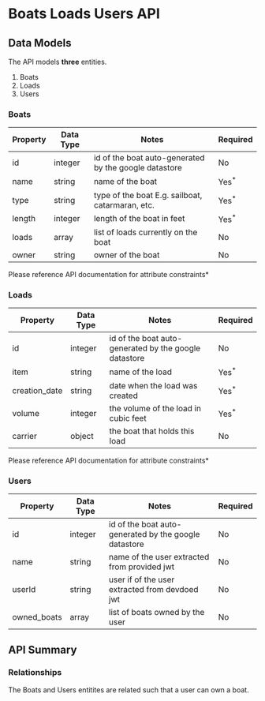 # Boats Loads Users API

## Data Models

The API models **three** entities.
  1. Boats
  2. Loads
  3. Users

### Boats

|Property|Data Type|Notes|Required|
|---|---|---|---|
|id|integer|id of the boat auto-generated by the google datastore|No|
|name|string|name of the boat|Yes<sup>*</sup>|
|type|string|type of the boat E.g. sailboat, catarmaran, etc.|Yes<sup>*</sup>|
|length|integer|length of the boat in feet|Yes<sup>*</sup>|
|loads|array|list of loads currently on the boat|No|
|owner|string|owner of the boat|No|
*<sup>*</sup>Please reference API documentation for attribute constraints*

### Loads

|Property|Data Type|Notes|Required|
|---|---|---|---|
|id|integer|id of the boat auto-generated by the google datastore|No|
|item|string|name of the load|Yes<sup>*</sup>
|creation_date|string|date when the load was created|Yes<sup>*</sup>
|volume|integer|the volume of the load in cubic feet|Yes<sup>*</sup>
|carrier|object|the boat that holds this load|No
*<sup>*</sup>Please reference API documentation for attribute constraints*

### Users

|Property|Data Type|Notes|Required|
|---|---|---|---|
|id|integer|id of the boat auto-generated by the google datastore|No|
|name|string|name of the user extracted from provided jwt|No
|userId|string|user if of the user extracted from devdoed jwt|No
|owned_boats|array|list of boats owned by the user|No


## API Summary

### Relationships

The Boats and Users entitites are related such that a user can own a boat. 












